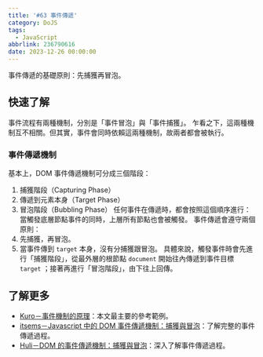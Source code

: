 ```yaml
---
title: '#63 事件傳遞'
category: DoJS
tags:
  - JavaScript
abbrlink: 236790616
date: 2023-12-26 00:00:00
---
```

事件傳遞的基礎原則：先捕獲再冒泡。
<!--more-->
## 快速了解
事件流程有兩種機制，分別是「事件冒泡」與「事件捕獲」。
乍看之下，這兩種機制互不相關。但其實，事件會同時依賴這兩種機制，故兩者都會被執行。
### 事件傳遞機制
基本上，DOM 事件傳遞機制可分成三個階段：
1. 捕獲階段（Capturing Phase）
2. 傳遞到元素本身（Target Phase）
3. 冒泡階段（Bubbling Phase）
任何事件在傳遞時，都會按照這個順序進行：當觸發底層節點事件的同時，上層所有節點也會被觸發。
事件傳遞會遵守兩個原則：
1. 先捕獲，再冒泡。
2. 當事件傳到 `target` 本身，沒有分捕獲跟冒泡。
具體來說，觸發事件時會先進行「捕獲階段」，從最外層的根節點 `document` 開始往內傳遞到事件目標 `target` ；接著再進行「冒泡階段」，由下往上回傳。
## 了解更多
- [Kuro－事件機制的原理](https://ithelp.ithome.com.tw/articles/10191970)：本文最主要的參考範例。
- [itsems－Javascript 中的 DOM 事件傳遞機制：捕獲與冒泡](https://medium.com/itsems-frontend/javascript-event-bubbling-capturing-794cd2d01e61)：了解完整的事件傳遞過程。
- [Huli－DOM 的事件傳遞機制：捕獲與冒泡](https://blog.huli.tw/2017/08/27/dom-event-capture-and-propagation/)：深入了解事件傳遞過程。